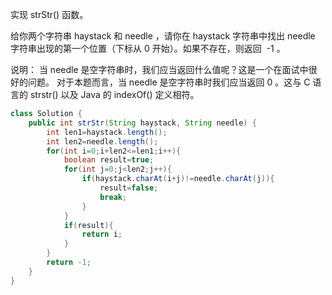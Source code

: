 实现 strStr() 函数。

给你两个字符串 haystack 和 needle ，请你在 haystack 字符串中找出 needle 字符串出现的第一个位置（下标从 0 开始）。如果不存在，则返回  -1 。

说明：
当 needle 是空字符串时，我们应当返回什么值呢？这是一个在面试中很好的问题。
对于本题而言，当 needle 是空字符串时我们应当返回 0 。这与 C 语言的 strstr() 以及 Java 的 indexOf() 定义相符。
```java
class Solution {
    public int strStr(String haystack, String needle) {
        int len1=haystack.length();
        int len2=needle.length();
        for(int i=0;i+len2<=len1;i++){
            boolean result=true;
            for(int j=0;j<len2;j++){
                if(haystack.charAt(i+j)!=needle.charAt(j)){
                    result=false;
                    break;
                }
            }
            if(result){
                return i;
            } 
        }
        return -1;
    }
}
```
